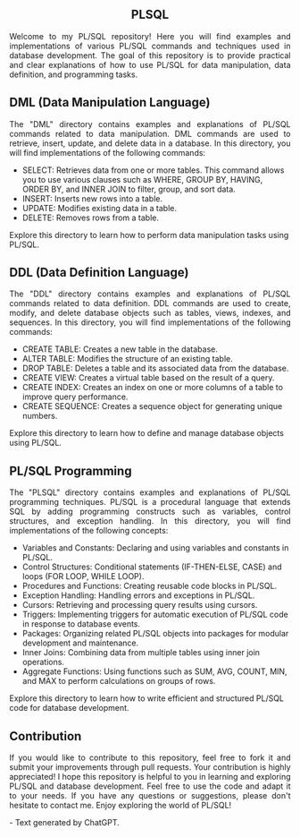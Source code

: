 <section>
    <h1 align="center">PLSQL</h1>
    <p align="justify">Welcome to my PL/SQL repository! Here you will find examples and implementations of various PL/SQL commands and techniques used in database development. The goal of this repository is to provide practical and clear explanations of how to use PL/SQL for data manipulation, data definition, and programming tasks.</p>
</section>

<section>
    <h2>DML (Data Manipulation Language)</h2>
    <p align="justify">The "DML" directory contains examples and explanations of PL/SQL commands related to data manipulation. DML commands are used to retrieve, insert, update, and delete data in a database. In this directory, you will find implementations of the following commands:
    <ul>
        <li>SELECT: Retrieves data from one or more tables. This command allows you to use various clauses such as WHERE, GROUP BY, HAVING, ORDER BY, and INNER JOIN to filter, group, and sort data.</li>
        <li>INSERT: Inserts new rows into a table.</li>
        <li>UPDATE: Modifies existing data in a table.</li>
        <li>DELETE: Removes rows from a table.</li>
    </ul>
    Explore this directory to learn how to perform data manipulation tasks using PL/SQL.</p>
</section>

<section>
    <h2>DDL (Data Definition Language)</h2>
    <p align="justify">The "DDL" directory contains examples and explanations of PL/SQL commands related to data definition. DDL commands are used to create, modify, and delete database objects such as tables, views, indexes, and sequences. In this directory, you will find implementations of the following commands:
    <ul>
        <li>CREATE TABLE: Creates a new table in the database.</li>
        <li>ALTER TABLE: Modifies the structure of an existing table.</li>
        <li>DROP TABLE: Deletes a table and its associated data from the database.</li>
        <li>CREATE VIEW: Creates a virtual table based on the result of a query.</li>
        <li>CREATE INDEX: Creates an index on one or more columns of a table to improve query performance.</li>
        <li>CREATE SEQUENCE: Creates a sequence object for generating unique numbers.</li>
    </ul>
    Explore this directory to learn how to define and manage database objects using PL/SQL.</p>
</section>

<section>
    <h2>PL/SQL Programming</h2>
    <p align="justify">The "PLSQL" directory contains examples and explanations of PL/SQL programming techniques. PL/SQL is a procedural language that extends SQL by adding programming constructs such as variables, control structures, and exception handling. In this directory, you will find implementations of the following concepts:
    <ul>
        <li>Variables and Constants: Declaring and using variables and constants in PL/SQL.</li>
        <li>Control Structures: Conditional statements (IF-THEN-ELSE, CASE) and loops (FOR LOOP, WHILE LOOP).</li>
        <li>Procedures and Functions: Creating reusable code blocks in PL/SQL.</li>
        <li>Exception Handling: Handling errors and exceptions in PL/SQL.</li>
        <li>Cursors: Retrieving and processing query results using cursors.</li>
        <li>Triggers: Implementing triggers for automatic execution of PL/SQL code in response to database events.</li>
        <li>Packages: Organizing related PL/SQL objects into packages for modular development and maintenance.</li>
        <li>Inner Joins: Combining data from multiple tables using inner join operations.</li>
        <li>Aggregate Functions: Using functions such as SUM, AVG, COUNT, MIN, and MAX to perform calculations on groups of rows.</li>
    </ul>
    Explore this directory to learn how to write efficient and structured PL/SQL code for database development.</p>
</section>

<section>
    <h2>Contribution</h2>
    <p align="justify">If you would like to contribute to this repository, feel free to fork it and submit your improvements through pull requests. Your contribution is highly appreciated!
    I hope this repository is helpful to you in learning and exploring PL/SQL and database development. Feel free to use the code and adapt it to your needs. If you have any questions or suggestions, please don't hesitate to contact me.
    Enjoy exploring the world of PL/SQL!</p>
    <p>- Text generated by ChatGPT.</p>
</section>